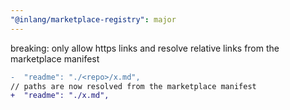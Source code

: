 ```yaml
---
"@inlang/marketplace-registry": major
---
```


breaking: only allow https links and resolve relative links from the marketplace manifest

```diff
-  "readme": "./<repo>/x.md",
// paths are now resolved from the marketplace manifest
+  "readme": "./x.md",
```
